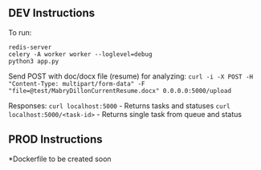## DEV Instructions

To run:
```
redis-server
celery -A worker worker --loglevel=debug
python3 app.py
```

Send POST with doc/docx file (resume) for analyzing:
`curl -i -X POST -H "Content-Type: multipart/form-data" -F "file=@test/MabryDillonCurrentResume.docx" 0.0.0.0:5000/upload`

Responses:
`curl localhost:5000` - Returns tasks and statuses
`curl localhost:5000/<task-id>` - Returns single task from queue and status

## PROD Instructions
*Dockerfile to be created soon
